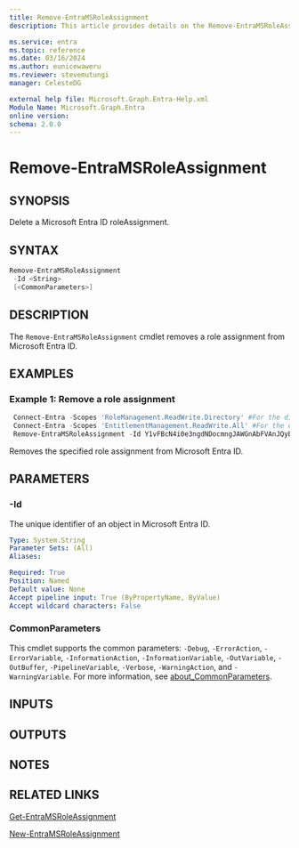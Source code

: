 ```yaml
---
title: Remove-EntraMSRoleAssignment
description: This article provides details on the Remove-EntraMSRoleAssignment command.

ms.service: entra
ms.topic: reference
ms.date: 03/16/2024
ms.author: eunicewaweru
ms.reviewer: stevemutungi
manager: CelesteDG

external help file: Microsoft.Graph.Entra-Help.xml
Module Name: Microsoft.Graph.Entra
online version:
schema: 2.0.0
---
```


# Remove-EntraMSRoleAssignment

## SYNOPSIS

Delete a Microsoft Entra ID roleAssignment.

## SYNTAX

```powershell
Remove-EntraMSRoleAssignment 
 -Id <String> 
 [<CommonParameters>]
```

## DESCRIPTION

The `Remove-EntraMSRoleAssignment` cmdlet removes a role assignment from Microsoft Entra ID.

## EXAMPLES

### Example 1: Remove a role assignment

```powershell
 Connect-Entra -Scopes 'RoleManagement.ReadWrite.Directory' #For the directory (Microsoft Entra ID) provider
 Connect-Entra -Scopes 'EntitlementManagement.ReadWrite.All' #For the entitlement management provider
 Remove-EntraMSRoleAssignment -Id Y1vFBcN4i0e3ngdNDocmngJAWGnAbFVAnJQyBBLv1lM-1
```

Removes the specified role assignment from Microsoft Entra ID.

## PARAMETERS

### -Id

The unique identifier of an object in Microsoft Entra ID.

```yaml
Type: System.String
Parameter Sets: (All)
Aliases:

Required: True
Position: Named
Default value: None
Accept pipeline input: True (ByPropertyName, ByValue)
Accept wildcard characters: False
```

### CommonParameters

This cmdlet supports the common parameters: `-Debug`, `-ErrorAction`, `-ErrorVariable`, `-InformationAction`, `-InformationVariable`, `-OutVariable`, `-OutBuffer`, `-PipelineVariable`, `-Verbose`, `-WarningAction`, and `-WarningVariable`. For more information, see [about_CommonParameters](https://go.microsoft.com/fwlink/?LinkID=113216).

## INPUTS

## OUTPUTS

## NOTES

## RELATED LINKS

[Get-EntraMSRoleAssignment](Get-EntraMSRoleAssignment.md)

[New-EntraMSRoleAssignment](New-EntraMSRoleAssignment.md)
